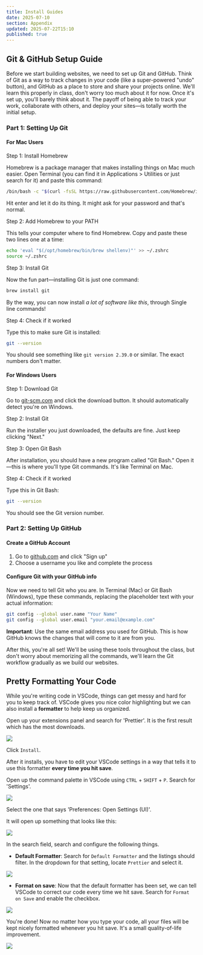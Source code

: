 ```yaml
---
title: Install Guides
date: 2025-07-10
section: Appendix
updated: 2025-07-22T15:10
published: true
---
```



## Git & GitHub Setup Guide

Before we start building websites, we need to set up Git and GitHub. Think of Git as a way to track changes in your code (like a super-powered "undo" button), and GitHub as a place to store and share your projects online. We'll learn this properly in class, don't worry too much about it for now. Once it's set up, you'll barely think about it. The payoff of being able to track your work, collaborate with others, and deploy your sites—is totally worth the initial setup.

### Part 1: Setting Up Git

#### For Mac Users

Step 1: Install Homebrew

Homebrew is a package manager that makes installing things on Mac much easier. Open Terminal (you can find it in Applications > Utilities or just search for it) and paste this command:

```bash
/bin/bash -c "$(curl -fsSL https://raw.githubusercontent.com/Homebrew/install/HEAD/install.sh)"
```

Hit enter and let it do its thing. It might ask for your password and that's normal.

Step 2: Add Homebrew to your PATH

This tells your computer where to find Homebrew. Copy and paste these two lines one at a time:

```bash
echo 'eval "$(/opt/homebrew/bin/brew shellenv)"' >> ~/.zshrc
source ~/.zshrc
```

Step 3: Install Git

Now the fun part—installing Git is just one command:

```bash
brew install git
```

By the way, you can now install _a lot of software like this_, through Single line commands! 

Step 4: Check if it worked

Type this to make sure Git is installed:

```bash
git --version
```

You should see something like `git version 2.39.0` or similar. The exact numbers don't matter.

#### For Windows Users

Step 1: Download Git

Go to [git-scm.com](https://git-scm.com/) and click the download button. It should automatically detect you're on Windows.

Step 2: Install Git

Run the installer you just downloaded, the defaults are fine. Just keep clicking "Next."

Step 3: Open Git Bash

After installation, you should have a new program called "Git Bash." Open it—this is where you'll type Git commands. It's like Terminal on Mac.

Step 4: Check if it worked

Type this in Git Bash:

```bash
git --version
```

You should see the Git version number.

### Part 2: Setting Up GitHub

#### Create a GitHub Account

1. Go to [github.com](https://github.com) and click "Sign up"
2. Choose a username you like and complete the process

#### Configure Git with your GitHub info

Now we need to tell Git who you are. In Terminal (Mac) or Git Bash (Windows), type these commands, replacing the placeholder text with your actual information:

```bash
git config --global user.name "Your Name"
git config --global user.email "your.email@example.com"
```

**Important**: Use the same email address you used for GitHub. This is how GitHub knows the changes that will come to it are from you.


After this, you're all set! We'll be using these tools throughout the class, but don't worry about memorizing all the commands, we'll learn the Git workflow gradually as we build our websites.

## Pretty Formatting Your Code

While you're writing code in VSCode, things can get messy and hard for you to keep track of. VSCode gives you nice color highlighting but we can also install a **formatter** to help keep us organized. 

Open up your extensions panel and search for 'Prettier'. It is the first result which has the most downloads.

![](/assets/install-guides/IMG-20250722145507551.png)

Click `Install`. 

After it installs, you have to edit your VSCode settings in a way that tells it to use this formatter **every time you hit save**. 

Open up the command palette in VSCode using `CTRL` + `SHIFT` + `P`. Search for 'Settings'.

![](/assets/install-guides/IMG-20250722145705571.png)

Select the one that says 'Preferences: Open Settings (UI)'. 

It will open up something that looks like this: 

![](/assets/install-guides/IMG-20250722145758024.png)

In the search field, search and configure the following things. 

-  **Default Formatter**: Search for `Default Formatter` and the listings should filter. In the dropdown for that setting, locate `Prettier` and select it.

![](/assets/install-guides/IMG-20250722150013159.png)

- **Format on save**: Now that the default formatter has been set, we can tell VSCode to correct our code every time we hit save. Search for `Format on Save` and enable the checkbox. 

![](/assets/install-guides/IMG-20250722150138282.png)

You're done! Now no matter how you type your code, all your files will be kept nicely formatted whenever you hit save. It's a small quality-of-life improvement. 

![](/assets/install-guides/IMG-20250722150636812.gif)

